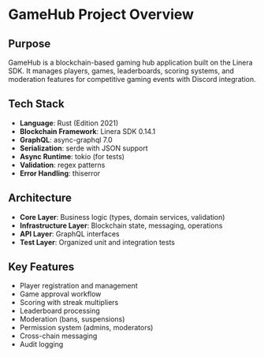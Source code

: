 # GameHub Project Overview

## Purpose
GameHub is a blockchain-based gaming hub application built on the Linera SDK. It manages players, games, leaderboards, scoring systems, and moderation features for competitive gaming events with Discord integration.

## Tech Stack
- **Language**: Rust (Edition 2021)
- **Blockchain Framework**: Linera SDK 0.14.1
- **GraphQL**: async-graphql 7.0
- **Serialization**: serde with JSON support
- **Async Runtime**: tokio (for tests)
- **Validation**: regex patterns
- **Error Handling**: thiserror

## Architecture
- **Core Layer**: Business logic (types, domain services, validation)
- **Infrastructure Layer**: Blockchain state, messaging, operations
- **API Layer**: GraphQL interfaces
- **Test Layer**: Organized unit and integration tests

## Key Features
- Player registration and management
- Game approval workflow
- Scoring with streak multipliers
- Leaderboard processing
- Moderation (bans, suspensions)
- Permission system (admins, moderators)
- Cross-chain messaging
- Audit logging